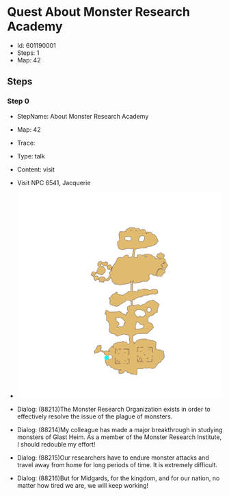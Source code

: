 # Quest About Monster Research Academy

- Id: 601190001
- Steps: 1
- Map: 42

## Steps

### Step 0
- StepName:  About Monster Research Academy
- Map:  42
- Trace:  
- Type:  talk
- Content:  visit
- Visit NPC 6541, Jacquerie

- ![images/601190001_0.png](images/601190001_0.png)
- Dialog: (88213)The Monster Research Organization exists in order to effectively resolve the issue of the plague of monsters.
- Dialog: (88214)My colleague has made a major breakthrough in studying monsters of Glast Heim. As a member of the Monster Research Institute, I should redouble my effort!
- Dialog: (88215)Our researchers have to endure monster attacks and travel away from home for long periods of time. It is extremely difficult. 
- Dialog: (88216)But for Midgards, for the kingdom, and for our nation, no matter how tired we are, we will keep working!



